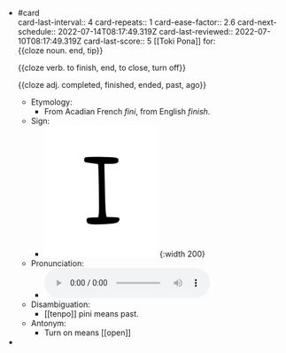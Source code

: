 - #card  
  card-last-interval:: 4
  card-repeats:: 1
  card-ease-factor:: 2.6
  card-next-schedule:: 2022-07-14T08:17:49.319Z
  card-last-reviewed:: 2022-07-10T08:17:49.319Z
  card-last-score:: 5
  [[Toki Pona]] for:  
  {{cloze noun. end, tip}}
  
  {{cloze verb. to finish, end, to close, turn off}}
  
  {{cloze adj. completed, finished, ended, past, ago}}
	- Etymology:
		- From Acadian French *fini*, from English *finish*.
	- Sign:
		- ![Pini_-_sitelen_pona_in_Sonja_Lang's_handwriting.svg](../assets/Pini_-_sitelen_pona_in_Sonja_Lang's_handwriting_1657538862479_0.svg){:width 200}
	- Pronunciation:
		- ![](../assets/Toki_Pona_-_jan_Lakuse_-_pini_1657402841024_0.ogg)
	- Disambiguation:
		- [[tenpo]] pini means past.
	- Antonym:
		- Turn on means [[open]]
-